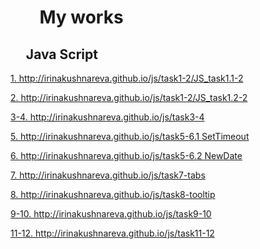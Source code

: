 
<html lang="en">
<head>
    <meta charset="UTF-8">
    <title>myWorks</title>
</head>
<body>
  <h1>&nbsp;&nbsp;&nbsp;&nbsp;&nbsp;&nbsp;&nbsp;My works</h1>
    <h2>&nbsp;&nbsp;&nbsp;&nbsp;&nbsp;Java Script</h2>
        <p><a href="http://irinakushnareva.github.io/js/task1-2/JS_task1.1-2/" target="_blank">1. http://irinakushnareva.github.io/js/task1-2/JS_task1.1-2</a></p>
        <p><a href="http://irinakushnareva.github.io/js/task1-2/JS_task1.2-2/" target="_blank">2. http://irinakushnareva.github.io/js/task1-2/JS_task1.2-2</a></p>
        <p><a href="http://irinakushnareva.github.io/js/task3-4/" target="_blank">3-4. http://irinakushnareva.github.io/js/task3-4</a></p>
        <p><a href="http://irinakushnareva.github.io/js/task5-6.1/" target="_blank">5. http://irinakushnareva.github.io/js/task5-6.1 SetTimeout</a></p>
        <p><a href="http://irinakushnareva.github.io/js/task5-6.2/" target="_blank">6. http://irinakushnareva.github.io/js/task5-6.2 NewDate</a></p>
        <p><a href="http://irinakushnareva.github.io/js/task7-tabs/" target="_blank">7. http://irinakushnareva.github.io/js/task7-tabs</a></p>
        <p><a href="http://irinakushnareva.github.io/js/task8-tooltip/" target="_blank">8. http://irinakushnareva.github.io/js/task8-tooltip</a></p>
        <p><a href="http://irinakushnareva.github.io/js/task9-10/" target="_blank">9-10. http://irinakushnareva.github.io/js/task9-10</a></p>
        <p><a href="http://irinakushnareva.github.io/js/task11-12/" target="_blank">11-12. http://irinakushnareva.github.io/js/task11-12</a></p>


